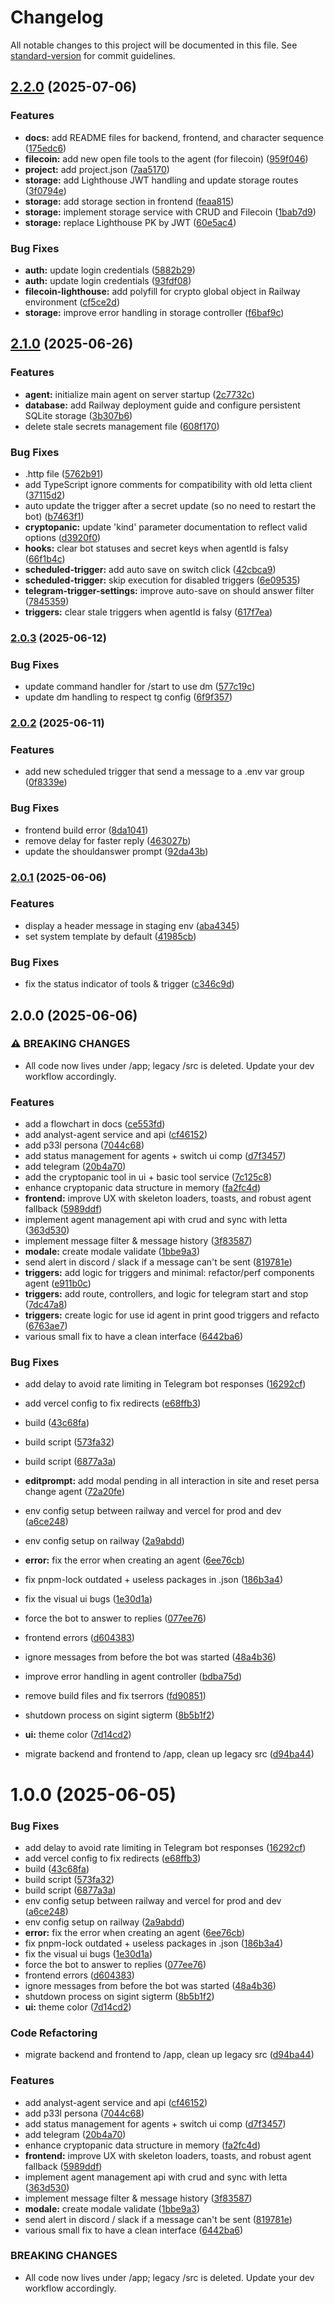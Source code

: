 # Changelog

All notable changes to this project will be documented in this file. See [standard-version](https://github.com/conventional-changelog/standard-version) for commit guidelines.

## [2.2.0](https://github.com/1xBuild/1x-platform/compare/v2.1.0...v2.2.0) (2025-07-06)


### Features

* **docs:** add README files for backend, frontend, and character sequence ([175edc6](https://github.com/1xBuild/1x-platform/commit/175edc6441e92f50f38a723466bb18cbad8e2267))
* **filecoin:** add new open file tools to the agent (for filecoin) ([959f046](https://github.com/1xBuild/1x-platform/commit/959f0463e41da6fe9ae6e6b599114270db1064e8))
* **project:** add project.json ([7aa5170](https://github.com/1xBuild/1x-platform/commit/7aa51708c1ac0bf200315b3a49ad544ab75e3f0e))
* **storage:** add Lighthouse JWT handling and update storage routes ([3f0794e](https://github.com/1xBuild/1x-platform/commit/3f0794ef69ed1e3462f5c50e659bcfb9b8bbd6a9))
* **storage:** add storage section in frontend ([feaa815](https://github.com/1xBuild/1x-platform/commit/feaa815001bba5d1a782440a8adaea342a4c27f1))
* **storage:** implement storage service with CRUD and Filecoin ([1bab7d9](https://github.com/1xBuild/1x-platform/commit/1bab7d9e9195f3cb5a9886a09c106bccbc4e69bc))
* **storage:** replace Lighthouse PK by JWT ([60e5ac4](https://github.com/1xBuild/1x-platform/commit/60e5ac42159607a3e64a4be539888b0cc313b1af))


### Bug Fixes

* **auth:** update login credentials ([5882b29](https://github.com/1xBuild/1x-platform/commit/5882b29621b0c51fec33b7ec948e5c69e7e1cbcd))
* **auth:** update login credentials ([93fdf08](https://github.com/1xBuild/1x-platform/commit/93fdf089dc050fc62f6481905fbe18b2d53d22c5))
* **filecoin-lighthouse:** add polyfill for crypto global object in Railway environment ([cf5ce2d](https://github.com/1xBuild/1x-platform/commit/cf5ce2dcdf13170d03bec5bde7ba6eea12e1573e))
* **storage:** improve error handling in storage controller ([f6baf9c](https://github.com/1xBuild/1x-platform/commit/f6baf9c4cb715adcbcab02628dccefa469f76c8a))

## [2.1.0](https://github.com/1xBuild/thep33l/compare/v2.0.3...v2.1.0) (2025-06-26)


### Features

* **agent:** initialize main agent on server startup ([2c7732c](https://github.com/1xBuild/thep33l/commit/2c7732c3c2c739f1dc0ae4b1084251fcc44e83f3))
* **database:** add Railway deployment guide and configure persistent SQLite storage ([3b307b6](https://github.com/1xBuild/thep33l/commit/3b307b69497663a0b852b542127ce6a545201cf6))
* delete stale secrets management file ([608f170](https://github.com/1xBuild/thep33l/commit/608f1707d06c5cc15f83a4ecd482525d5204b7a6))


### Bug Fixes

* .http file ([5762b91](https://github.com/1xBuild/thep33l/commit/5762b91b12e5e7399d8529128f627c03ff8bf986))
* add TypeScript ignore comments for compatibility with old letta client ([37115d2](https://github.com/1xBuild/thep33l/commit/37115d2f7fe11b538da86a06f09914b67e619d56))
* auto update the trigger after a secret update (so no need to restart the bot) ([b7463f1](https://github.com/1xBuild/thep33l/commit/b7463f16ec4e8633c6b4b4e133d80a2d4c805a7a))
* **cryptopanic:** update 'kind' parameter documentation to reflect valid options ([d3920f0](https://github.com/1xBuild/thep33l/commit/d3920f0b26ca03fbf3acaf851e4913364b9d4101))
* **hooks:** clear bot statuses and secret keys when agentId is falsy ([66f1b4c](https://github.com/1xBuild/thep33l/commit/66f1b4cdbc256b59ab5d53b17caacf84119305b5))
* **scheduled-trigger:** add auto save on switch click ([42cbca9](https://github.com/1xBuild/thep33l/commit/42cbca9e817df980347305b7d9027c6973c228fa))
* **scheduled-trigger:** skip execution for disabled triggers ([6e09535](https://github.com/1xBuild/thep33l/commit/6e09535719a634f3dcc7e978783b5481e618f782))
* **telegram-trigger-settings:** improve auto-save on should answer filter ([7845359](https://github.com/1xBuild/thep33l/commit/7845359d06eac5649be018d6202e92c224d5cfd0))
* **triggers:** clear stale triggers when agentId is falsy ([617f7ea](https://github.com/1xBuild/thep33l/commit/617f7ea9650d59c354ce5192c22f0614bcb82113))

### [2.0.3](https://github.com/1xBuild/thep33l/compare/v2.0.2...v2.0.3) (2025-06-12)

### Bug Fixes

- update command handler for /start to use dm ([577c19c](https://github.com/1xBuild/thep33l/commit/577c19cd6a79215659d1c46c0d5458fa626ee6a7))
- update dm handling to respect tg config ([6f9f357](https://github.com/1xBuild/thep33l/commit/6f9f357d417e44dda12cb8a854d73048d089151e))

### [2.0.2](https://github.com/1xBuild/thep33l/compare/v2.0.1...v2.0.2) (2025-06-11)

### Features

- add new scheduled trigger that send a message to a .env var group ([0f8339e](https://github.com/1xBuild/thep33l/commit/0f8339ef842b65a51694eced65e500c3f644a686))

### Bug Fixes

- frontend build error ([8da1041](https://github.com/1xBuild/thep33l/commit/8da10410228fdf92c2a79f6d5a6f93cc2aac6e6e))
- remove delay for faster reply ([463027b](https://github.com/1xBuild/thep33l/commit/463027b4944f601701c3b20abee124ddfe8f0b7a))
- update the shouldanswer prompt ([92da43b](https://github.com/1xBuild/thep33l/commit/92da43b2a571f1e62c57bdb6d0201969e61d49e5))

### [2.0.1](https://github.com/1xBuild/thep33l/compare/v2.0.0...v2.0.1) (2025-06-06)

### Features

- display a header message in staging env ([aba4345](https://github.com/1xBuild/thep33l/commit/aba4345483c4af6c902cb92c60422f3f1a9d2964))
- set system template by default ([41985cb](https://github.com/1xBuild/thep33l/commit/41985cbd57c420dfdad7f35d22dabf9502346b7f))

### Bug Fixes

- fix the status indicator of tools & trigger ([c346c9d](https://github.com/1xBuild/thep33l/commit/c346c9d01ee39ca30cb55a2ae28cb04bc632f5f0))

## 2.0.0 (2025-06-06)

### ⚠ BREAKING CHANGES

- All code now lives under /app; legacy /src is deleted. Update your dev workflow accordingly.

### Features

- add a flowchart in docs ([ce553fd](https://github.com/1xBuild/thep33l/commit/ce553fdf1fe6c1ee3f6847d9dbcdacb7746790a8))
- add analyst-agent service and api ([cf46152](https://github.com/1xBuild/thep33l/commit/cf4615249d1bc4c254a11d3a2d7a203b827f2b9c))
- add p33l persona ([7044c68](https://github.com/1xBuild/thep33l/commit/7044c68db2daf5a7f4eee3bfc753ac4c31951fd5))
- add status management for agents + switch ui comp ([d7f3457](https://github.com/1xBuild/thep33l/commit/d7f3457f0b560b1a2ce94161d9e712c4dbb18e1f))
- add telegram ([20b4a70](https://github.com/1xBuild/thep33l/commit/20b4a702742ed04bd679474bbd96914537c47024))
- add the cryptopanic tool in ui + basic tool service ([7c125c8](https://github.com/1xBuild/thep33l/commit/7c125c89e9c0713ed846a8393dee9f94379415a9))
- enhance cryptopanic data structure in memory ([fa2fc4d](https://github.com/1xBuild/thep33l/commit/fa2fc4d4daa14dee8ecbf55fdc00dac649e86f3b))
- **frontend:** improve UX with skeleton loaders, toasts, and robust agent fallback ([5989ddf](https://github.com/1xBuild/thep33l/commit/5989ddfd7bd99afd071343b35c87f236db10a062))
- implement agent management api with crud and sync with letta ([363d530](https://github.com/1xBuild/thep33l/commit/363d5304c60a31c4d1f076b8617eca79ac53bf70))
- implement message filter & message history ([3f83587](https://github.com/1xBuild/thep33l/commit/3f83587e6f0263527244d0fe865fa5915b8d930b))
- **modale:** create modale validate ([1bbe9a3](https://github.com/1xBuild/thep33l/commit/1bbe9a39130f904476d0c710103f01b69376c684))
- send alert in discord / slack if a message can't be sent ([819781e](https://github.com/1xBuild/thep33l/commit/819781e151b29d9901bd9ede62227fa34f578901))
- **triggers:** add logic for triggers and minimal: refactor/perf components agent ([e911b0c](https://github.com/1xBuild/thep33l/commit/e911b0caa6ddc419c9184c5853f80360e875c004))
- **triggers:** add route, controllers, and logic for telegram start and stop ([7dc47a8](https://github.com/1xBuild/thep33l/commit/7dc47a8685ded69547905e766d3e11aca94c7d79))
- **triggers:** create logic for use id agent in print good triggers and refacto ([6763ae7](https://github.com/1xBuild/thep33l/commit/6763ae7592a55b53dd4fde8be6d23e8b414ed6d2))
- various small fix to have a clean interface ([6442ba6](https://github.com/1xBuild/thep33l/commit/6442ba61b0dec9e2a622d5c4e4ed6df88311cd7d))

### Bug Fixes

- add delay to avoid rate limiting in Telegram bot responses ([16292cf](https://github.com/1xBuild/thep33l/commit/16292cf4b8bd273f69cbd95c258460f4733b746b))
- add vercel config to fix redirects ([e68ffb3](https://github.com/1xBuild/thep33l/commit/e68ffb3906f39ebb5b55d9d8dde103b8227c05f9))
- build ([43c68fa](https://github.com/1xBuild/thep33l/commit/43c68fab9a3f1d16ce94bcdfac4bb12941f81c9b))
- build script ([573fa32](https://github.com/1xBuild/thep33l/commit/573fa32e69234b1c09a015e7b4a708727ddfa409))
- build script ([6877a3a](https://github.com/1xBuild/thep33l/commit/6877a3aab86ac32617b426e973c3595f06e43d75))
- **editprompt:** add modal pending in all interaction in site and reset persa change agent ([72a20fe](https://github.com/1xBuild/thep33l/commit/72a20fe68d9ccfac213a7a511299a091490f3014))
- env config setup between railway and vercel for prod and dev ([a6ce248](https://github.com/1xBuild/thep33l/commit/a6ce24895ab0ba323470ba2ed74860547f088790))
- env config setup on railway ([2a9abdd](https://github.com/1xBuild/thep33l/commit/2a9abdd54b0d2ef7c262b1379d05370fb9bc8988))
- **error:** fix the error when creating an agent ([6ee76cb](https://github.com/1xBuild/thep33l/commit/6ee76cb28c0deaba7d53f49acfe50fd4c56c2bea))
- fix pnpm-lock outdated + useless packages in .json ([186b3a4](https://github.com/1xBuild/thep33l/commit/186b3a4231ecdc64f4e970ccbde55599417d7b83))
- fix the visual ui bugs ([1e30d1a](https://github.com/1xBuild/thep33l/commit/1e30d1a7b4d2fc40e8621fe416184797451e9908))
- force the bot to answer to replies ([077ee76](https://github.com/1xBuild/thep33l/commit/077ee76be29385400f78b842b225d5d2c7c9564a))
- frontend errors ([d604383](https://github.com/1xBuild/thep33l/commit/d60438368009234f6774bb15cbc50140640bc3c0))
- ignore messages from before the bot was started ([48a4b36](https://github.com/1xBuild/thep33l/commit/48a4b367113ca30f8b4c175b8353f4e02720e1a0))
- improve error handling in agent controller ([bdba75d](https://github.com/1xBuild/thep33l/commit/bdba75dd54cbf93930c964599dc0b9a2a2098b5c))
- remove build files and fix tserrors ([fd90851](https://github.com/1xBuild/thep33l/commit/fd908510a9c550a64b890ecd0d87d1988d947202))
- shutdown process on sigint sigterm ([8b5b1f2](https://github.com/1xBuild/thep33l/commit/8b5b1f27bad356861b1672d917cf0c849714d4e7))
- **ui:** theme color ([7d14cd2](https://github.com/1xBuild/thep33l/commit/7d14cd256b04c9e21771b325d20ce222bd537fdb))

- migrate backend and frontend to /app, clean up legacy src ([d94ba44](https://github.com/1xBuild/thep33l/commit/d94ba44a4d9d1f37754c744f414f6a4eb96f49e9))

# 1.0.0 (2025-06-05)

### Bug Fixes

- add delay to avoid rate limiting in Telegram bot responses ([16292cf](https://github.com/1xBuild/thep33l/commit/16292cf4b8bd273f69cbd95c258460f4733b746b))
- add vercel config to fix redirects ([e68ffb3](https://github.com/1xBuild/thep33l/commit/e68ffb3906f39ebb5b55d9d8dde103b8227c05f9))
- build ([43c68fa](https://github.com/1xBuild/thep33l/commit/43c68fab9a3f1d16ce94bcdfac4bb12941f81c9b))
- build script ([573fa32](https://github.com/1xBuild/thep33l/commit/573fa32e69234b1c09a015e7b4a708727ddfa409))
- build script ([6877a3a](https://github.com/1xBuild/thep33l/commit/6877a3aab86ac32617b426e973c3595f06e43d75))
- env config setup between railway and vercel for prod and dev ([a6ce248](https://github.com/1xBuild/thep33l/commit/a6ce24895ab0ba323470ba2ed74860547f088790))
- env config setup on railway ([2a9abdd](https://github.com/1xBuild/thep33l/commit/2a9abdd54b0d2ef7c262b1379d05370fb9bc8988))
- **error:** fix the error when creating an agent ([6ee76cb](https://github.com/1xBuild/thep33l/commit/6ee76cb28c0deaba7d53f49acfe50fd4c56c2bea))
- fix pnpm-lock outdated + useless packages in .json ([186b3a4](https://github.com/1xBuild/thep33l/commit/186b3a4231ecdc64f4e970ccbde55599417d7b83))
- fix the visual ui bugs ([1e30d1a](https://github.com/1xBuild/thep33l/commit/1e30d1a7b4d2fc40e8621fe416184797451e9908))
- force the bot to answer to replies ([077ee76](https://github.com/1xBuild/thep33l/commit/077ee76be29385400f78b842b225d5d2c7c9564a))
- frontend errors ([d604383](https://github.com/1xBuild/thep33l/commit/d60438368009234f6774bb15cbc50140640bc3c0))
- ignore messages from before the bot was started ([48a4b36](https://github.com/1xBuild/thep33l/commit/48a4b367113ca30f8b4c175b8353f4e02720e1a0))
- shutdown process on sigint sigterm ([8b5b1f2](https://github.com/1xBuild/thep33l/commit/8b5b1f27bad356861b1672d917cf0c849714d4e7))
- **ui:** theme color ([7d14cd2](https://github.com/1xBuild/thep33l/commit/7d14cd256b04c9e21771b325d20ce222bd537fdb))

### Code Refactoring

- migrate backend and frontend to /app, clean up legacy src ([d94ba44](https://github.com/1xBuild/thep33l/commit/d94ba44a4d9d1f37754c744f414f6a4eb96f49e9))

### Features

- add analyst-agent service and api ([cf46152](https://github.com/1xBuild/thep33l/commit/cf4615249d1bc4c254a11d3a2d7a203b827f2b9c))
- add p33l persona ([7044c68](https://github.com/1xBuild/thep33l/commit/7044c68db2daf5a7f4eee3bfc753ac4c31951fd5))
- add status management for agents + switch ui comp ([d7f3457](https://github.com/1xBuild/thep33l/commit/d7f3457f0b560b1a2ce94161d9e712c4dbb18e1f))
- add telegram ([20b4a70](https://github.com/1xBuild/thep33l/commit/20b4a702742ed04bd679474bbd96914537c47024))
- enhance cryptopanic data structure in memory ([fa2fc4d](https://github.com/1xBuild/thep33l/commit/fa2fc4d4daa14dee8ecbf55fdc00dac649e86f3b))
- **frontend:** improve UX with skeleton loaders, toasts, and robust agent fallback ([5989ddf](https://github.com/1xBuild/thep33l/commit/5989ddfd7bd99afd071343b35c87f236db10a062))
- implement agent management api with crud and sync with letta ([363d530](https://github.com/1xBuild/thep33l/commit/363d5304c60a31c4d1f076b8617eca79ac53bf70))
- implement message filter & message history ([3f83587](https://github.com/1xBuild/thep33l/commit/3f83587e6f0263527244d0fe865fa5915b8d930b))
- **modale:** create modale validate ([1bbe9a3](https://github.com/1xBuild/thep33l/commit/1bbe9a39130f904476d0c710103f01b69376c684))
- send alert in discord / slack if a message can't be sent ([819781e](https://github.com/1xBuild/thep33l/commit/819781e151b29d9901bd9ede62227fa34f578901))
- various small fix to have a clean interface ([6442ba6](https://github.com/1xBuild/thep33l/commit/6442ba61b0dec9e2a622d5c4e4ed6df88311cd7d))

### BREAKING CHANGES

- All code now lives under /app; legacy /src is deleted. Update your dev workflow accordingly.

